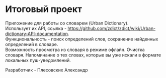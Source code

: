 # Итоговый проект

Приложение для работы со словарем (Urban Dictionary).  
Использует их API, ссылка - https://github.com/zdict/zdict/wiki/Urban-dictionary-API-documentation.  
Функциональность - поиск определений слов, сохранение найденных определений в словаре.  
Возможность просмотра из словаря в режиме офлайн. Очистка словаря.
Напоминание о тех словах, которые вы уже искали в формате локальных пуш-уведомлений.

Разработчик - Плесовских Александр
